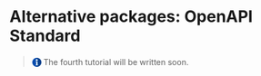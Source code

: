 # Alternative packages: OpenAPI Standard
>
> <img src="../assets/img/info.png" alt="info" width="16" style="margin-top: 3px; margin-bottom: -3px"/> The fourth tutorial will be written soon.
